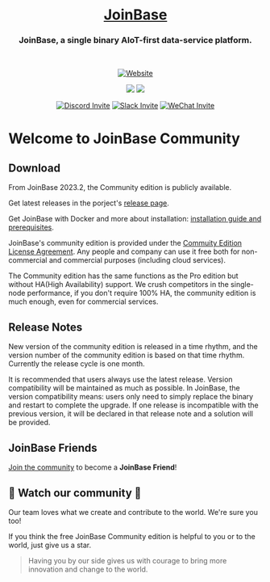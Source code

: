 <h1 align="center">
<a href="https://JoinBase.io/">JoinBase</a> </h1>

<h3 align="center">
JoinBase, a single binary AIoT-first data-service platform.
</h3>

<br>

<div align="center">

  <a href="">[![Website](https://img.shields.io/badge/https://-joinbase.io-blue.svg)](https://joinbase.io/)</a>

</div>

<div align="center">

  <a href="">![](https://img.shields.io/github/stars/open-joinbase/JoinBase)</a>
  <a href="">![](https://img.shields.io/github/issues/open-joinbase/JoinBase)</a>

</div>

<div align="center">
 
  <a href="">[![Discord Invite](https://img.shields.io/discord/1031840841226002522?logo=discord&labelColor=8b2671)](https://discord.gg/sqX6vfnURj)</a>
  <a href="">[![Slack Invite](https://img.shields.io/badge/Slack-Join-blue?logo=slack&labelColor=8b2671)](https://join.slack.com/t/joinbaseworkspace/shared_invite/zt-1bizmnl2c-HaXl93gZ5Hnm_ukDAotZzg)</a>
  <a href="">[![WeChat Invite](https://img.shields.io/badge/WeChat-07C160?logo=wechat&labelColor=8b2671)](/community/wechat.md)</a>

</div>

# Welcome to JoinBase Community

## Download

From JoinBase 2023.2, the Community edition is publicly available.

Get latest releases in the porject's [release page](https://github.com/open-joinbase/JoinBase/releases).

Get JoinBase with Docker and more about installation: [installation guide and prerequisites](https://joinbase.io/docs/references/install).

JoinBase's community edition is provided under the [Commuity Edition License Agreement](https://joinbase.io/community_license). Any people and company can use it free both for non-commercial and commercial purposes (including cloud services). 

The Community edition has the same functions as the Pro edition but without HA(High Availability) support. We crush competitors in the single-node performance, if you don't require 100% HA, the community edition is much enough, even for commercial services. 

## Release Notes

New version of the community edition is released in a time rhythm, and the version number of the community edition is based on that time rhythm. Currently the release cycle is one month.

It is recommended that users always use the latest release. Version compatibility will be maintained as much as possible. In JoinBase, the version compatibility means: users only need to simply replace the binary and restart to complete the upgrade. If one release is incompatible with the previous version, it will be declared in that release note and a solution will be provided.

## JoinBase Friends

[Join the community](https://joinbase.io/community/) to become a **JoinBase Friend**!

## :revolving_hearts: Watch our community :revolving_hearts:

Our team loves what we create and contribute to the world. We're sure you too!

If you think the free JoinBase Community edition is helpful to you or to the world, just give us a star. 

> Having you by our side gives us with courage to bring more innovation and change to the world.
